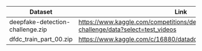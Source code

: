 | Dataset                          | Link                                                                                     |
| -------------------------------- | ---------------------------------------------------------------------------------------- |
| deepfake-detection-challenge.zip | https://www.kaggle.com/competitions/deepfake-detection-challenge/data?select=test_videos |
| dfdc_train_part_00.zip           | https://www.kaggle.com/c/16880/datadownload/dfdc_train_part_00.zip                       |
